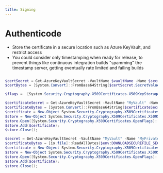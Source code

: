 ```yaml
---
title: Signing
---
```


# Authenticode

* Store the certificate in a secure location such as Azure KeyVault, and restrict access
* You could consider only timestamping when ready for release, to prevent things like continuous integration builds "spamming" the timestamp server, getting eventually rate limited and failing builds

```powershell

$certSecret = Get-AzureKeyVaultSecret -VaultName $vaultName -Name $secretName
$certBytes = [System.Convert]::FromBase64String($certSecret.SecretValueText)

$flags =  [System.Security.Cryptography.X509Certificates.X509KeyStorageFlags]::EphemeralKeySet

$certificateSecret = Get-AzureKeyVaultSecret -VaultName "MyVault" -Name "MySecret"
$certificateBytes = [System.Convert]::FromBase64String($certificateSecret.SecretValueText)
$certificate = New-Object System.Security.Cryptography.X509Certificates.X509Certificate2 ($certificateBytes, $null, [System.Security.Cryptography.X509Certificates.X509KeyStorageFlags]::EphemeralKeySet);
$store = New-Object System.Security.Cryptography.X509Certificates.X509Store("MY", [System.Security.Cryptography.X509Certificates.StoreLocation]::CurrentUser);
$store.Open([System.Security.Cryptography.X509Certificates.OpenFlags]::ReadWrite);
$store.Add($certificate);
$store.Close();
```

```powershell
$secret = Get-AzureKeyVaultSecret -VaultName "MyVault" -Name "MyPrivateKey"
$certificateBytes = [io.file]::ReadAllBytes($env:DOWNLOADSECUREFILE_SECUREFILEPATH);
$certificate = New-Object System.Security.Cryptography.X509Certificates.X509Certificate2 ($certificateBytes, $secret.SecretValue, [System.Security.Cryptography.X509Certificates.X509KeyStorageFlags]::EphemeralKeySet);
$store = New-Object System.Security.Cryptography.X509Certificates.X509Store("MY", [System.Security.Cryptography.X509Certificates.StoreLocation]::CurrentUser);
$store.Open([System.Security.Cryptography.X509Certificates.OpenFlags]::ReadWrite);
$store.Add($certificate);
$store.Close();
```